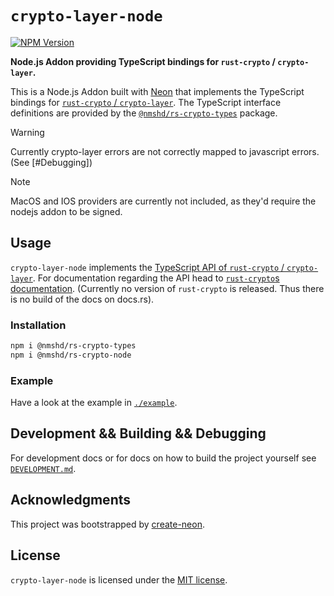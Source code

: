 # `crypto-layer-node`

[![NPM Version](https://img.shields.io/npm/v/%40nmshd%2Frs-crypto-node)](https://www.npmjs.com/package/@nmshd/rs-crypto-node)

**Node.js Addon providing TypeScript bindings for `rust-crypto` / `crypto-layer`.**

This is a Node.js Addon built with [Neon](https://github.com/neon-bindings) that implements 
the TypeScript bindings for [`rust-crypto` / `crypto-layer`](https://github.com/nmshd/rust-crypto).
The TypeScript interface definitions are provided by the [`@nmshd/rs-crypto-types`](https://github.com/nmshd/rust-crypto/tree/main/ts-types) package.

> [!WARNING]
> Currently crypto-layer errors are not correctly mapped to javascript errors. (See [#Debugging])

> [!NOTE]
> MacOS and IOS providers are currently not included, as they'd require the nodejs addon to be signed.

## Usage

`crypto-layer-node` implements the [TypeScript API of `rust-crypto` / `crypto-layer`](https://github.com/nmshd/rust-crypto/tree/main/ts-types).
For documentation regarding the API head to [`rust-crypto`s documentation](https://github.com/nmshd/rust-crypto). 
(Currently no version of `rust-crypto` is released. Thus there is no build of the docs on docs.rs).

### Installation

```sh
npm i @nmshd/rs-crypto-types
npm i @nmshd/rs-crypto-node
```

### Example

Have a look at the example in [`./example`](./example/index.ts).

## Development && Building && Debugging

For development docs or for docs on how to build the project yourself see [`DEVELOPMENT.md`](./DEVELOPMENT.md).

## Acknowledgments

This project was bootstrapped by [create-neon](https://www.npmjs.com/package/create-neon).

## License

`crypto-layer-node` is licensed under the [MIT license](./LICENSE).
